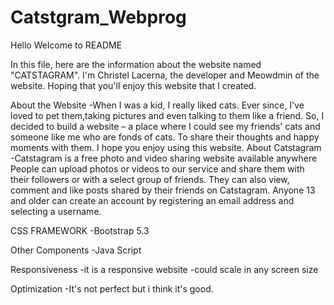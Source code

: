 # Catstgram_Webprog

 Hello Welcome to README

In this file, here are the information about the website named "CATSTAGRAM".
I'm Christel Lacerna, the developer and Meowdmin of the website. Hoping that you'll enjoy this website that I created.

About the Website -When I was a kid, I really liked cats. Ever since, I've loved to pet them,taking pictures and even talking to them like a friend. So, I decided to build a website – a place where I could see my friends' cats and someone like me who are fonds of cats. To share their thoughts and happy moments with them. I hope you enjoy using this website. About Catstagram -Catstagram is a free photo and video sharing website available anywhere People can upload photos or videos to our service and share them with their followers or with a select group of friends. They can also view, comment and like posts shared by their friends on Catstagram. Anyone 13 and older can create an account by registering an email address and selecting a username.

CSS FRAMEWORK -Bootstrap 5.3

Other Components -Java Script

Responsiveness -it is a responsive website -could scale in any screen size

Optimization -It's not perfect but i think it's good.

